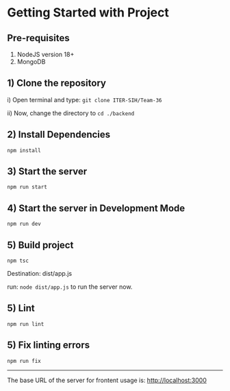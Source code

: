 # Getting Started with Project

## Pre-requisites

1) NodeJS version 18+
2) MongoDB

## 1) Clone the repository

i) Open terminal and type:
`git clone ITER-SIH/Team-36`

ii) Now, change the directory to
`cd ./backend`

## 2) Install Dependencies

`npm install`

## 3) Start the server

`npm run start`

## 4) Start the server in Development Mode

`npm run dev`

## 5) Build project

`npm tsc`

Destination: dist/app.js

run: `node dist/app.js` to run the server now.

## 5) Lint

`npm run lint`

## 5) Fix linting errors

`npm run fix`

---
The base URL of the server for frontent usage is:
<http://localhost:3000>
